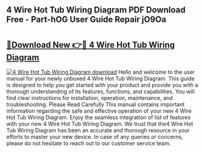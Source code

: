 ## 4 Wire Hot Tub Wiring Diagram PDF Download Free - Part-hOG User Guide Repair jO9Oa

# <h2><a href="http://dfiaw9f.blite.top/?on=4+Wire+Hot+Tub+Wiring+Diagram">🔗Download New 👉🔴 4 Wire Hot Tub Wiring Diagram</a></h2>

[![4 Wire Hot Tub Wiring Diagram download](https://i.imgur.com/lujVjoI.png)](http://dfiaw9f.blite.top/?on=4+Wire+Hot+Tub+Wiring+Diagram)
Hello and welcome to the user manual for your newly unboxed 4 Wire Hot Tub Wiring Diagram. This guide is designed to help you get started with your product and provide you with a thorough understanding of its features, functions, and capabilities. You will find clear instructions for installation, operation, maintenance, and troubleshooting. Please Read Carefully This manual contains important information regarding the safe and effective operation of your new 4 Wire Hot Tub Wiring Diagram. Enjoy the seamless integration of list of features with your new 4 Wire Hot Tub Wiring Diagram. We trust that the4 Wire Hot Tub Wiring Diagram has been an accurate and thorough resource in your efforts to master your new device. In case of any queries or concerns, please do not hesitate to reach out to our customer service team.
